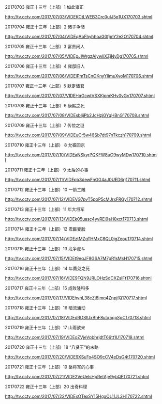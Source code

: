 20170703 雍正十三年（上部）1 如此雍正

http://tv.cctv.com/2017/07/03/VIDEKCtLWEB3Crc0uIJ5q1UX170703.shtml

20170704 雍正十三年（上部）2 诸子争储

http://tv.cctv.com/2017/07/04/VIDEqAbFhyhhoaG0fjmY2e2O170704.shtml

20170705 雍正十三年（上部）3 富贵闲人

http://tv.cctv.com/2017/07/05/VIDEpJIWrgzAjywIlXZjNyDg170705.shtml

20170706 雍正十三年（上部）4 雍邸旧人

http://tv.cctv.com/2017/07/06/VIDElPmTsCnOKnyYIimuXvoM170706.shtml

20170707 雍正十三年（上部）5 默定储君

http://tv.cctv.com/2017/07/07/VIDEHqGcwtVSXKjpmKHv0vGv170707.shtml

20170708 雍正十三年（上部）6 康熙之死

http://tv.cctv.com/2017/07/08/VIDEsbIijPb2JcHzjGYqHBnG170708.shtml

20170709 雍正十三年（上部）7 传位之谜

http://tv.cctv.com/2017/07/09/VIDEuCr5w46Sb7dt97nTkczh170709.shtml

20170710 雍正十三年（上部） 8 允禵回京

http://tv.cctv.com/2017/07/10/VIDEaNSkyrPQKFW8uO9wyMDw170710.shtml

20170711 雍正十三年（上部） 9 太后的心事

http://tv.cctv.com/2017/07/11/VIDEpb3dewFnGG4aJ0UED6rj170711.shtml

20170712 雍正十三年（上部）10 一箭三雕

http://tv.cctv.com/2017/07/12/VIDEVG7pvT5poP5cMJrxFRGy170712.shtml

20170713 雍正十三年（上部）11 年大将军

http://tv.cctv.com/2017/07/13/VIDEk05uasc4yvREi9aH0xct170713.shtml

20170714 雍正十三年（上部）12 君臣变脸

http://tv.cctv.com/2017/07/14/VIDEztMZqTHMxC6QL0igZeou170714.shtml

20170715 雍正十三年（上部）13 龙争虎斗

http://tv.cctv.com/2017/07/15/VIDEt9eqJF8GSA7M7pR1sMsH170715.shtml

20170716 雍正十三年（上部）14 年羹尧之死

http://tv.cctv.com/2017/07/16/VIDE9FQN9JRLOHzSdCXZslFt170716.shtml

20170717 雍正十三年（上部）15 成败隆科多

http://tv.cctv.com/2017/07/17/VIDEhvnL38cZj8Imq4ZnpjfQ170717.shtml

20170718 雍正十三年（上部）16 暗流涌动

http://tv.cctv.com/2017/07/18/VIDEdRDSIUxBhF8utq5qpSpC170718.shtml

20170719 雍正十三年（上部）17 山雨欲来

http://tv.cctv.com/2017/07/19/VIDEoZVjeVpbhrjdtT66tt1U170719.shtml

20170720 雍正十三年（上部）18 “八贤王”的末路

http://tv.cctv.com/2017/07/20/VIDE9XSuFo4SO9cCV4eDsG4t170720.shtml

20170721 雍正十三年（上部）19 岳将军的心事

http://tv.cctv.com/2017/07/21/VIDE2VeUelsHpRetAje9ybQE170721.shtml

20170722 雍正十三年（上部）20 出奇料理

http://tv.cctv.com/2017/07/22/VIDExOTexSY15HgoOL11JL3H170722.shtml

